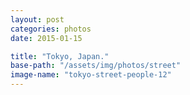 ```yaml
---
layout: post
categories: photos
date: 2015-01-15

title: "Tokyo, Japan."
base-path: "/assets/img/photos/street"
image-name: "tokyo-street-people-12"
---
```

